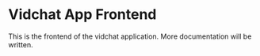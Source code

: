 # Vidchat App Frontend

This is the frontend of the vidchat application. More documentation will be written.
